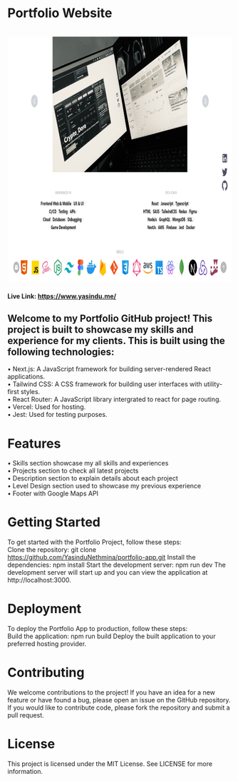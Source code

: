 # Portfolio Website
<br />
<div align="center"><img src="./resources/Home.png" width="950" height="550"></div>

#### Live Link: https://www.yasindu.me/

## Welcome to my Portfolio GitHub project! This project is built to showcase my skills and experience for my clients. This is built using the following technologies:

• Next.js: A JavaScript framework for building server-rendered React applications.
<br />
• Tailwind CSS: A CSS framework for building user interfaces with utility-first styles.
<br />
• React Router: A JavaScript library intergrated to react for page routing.
<br />
• Vercel: Used for hosting.
<br />
• Jest: Used for testing purposes.

# Features

• Skills section showcase my all skills and experiences
</br>
• Projects section to check all latest projects
</br>
• Description section to explain details about each project
</br>
• Level Design section used to showcase my previous experience
</br>
• Footer with Google Maps API 
</br>

# Getting Started

To get started with the Portfolio Project, follow these steps:
</br>
Clone the repository: git clone https://github.com/YasinduNethmina/portfolio-app.git
Install the dependencies: npm install
Start the development server: npm run dev
The development server will start up and you can view the application at http://localhost:3000.

# Deployment

To deploy the Portfolio App to production, follow these steps:
</br>
Build the application: npm run build
Deploy the built application to your preferred hosting provider.

# Contributing

We welcome contributions to the project! If you have an idea for a new feature or have found a bug, please open an issue on the GitHub repository. If you would like to contribute code, please fork the repository and submit a pull request.

# License

This project is licensed under the MIT License. See LICENSE for more information.
